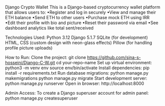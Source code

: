 Django Crypto Wallet
This is a Django-based cryptocurrency wallet platform that allows users to:
•Register and log in securely
•View and manage their ETH balance
•Send ETH to other users
•Purchase mock ETH using IRR
•Edit their profile with bio and picture
•Reset their password via email
•See dashboard analytics like total sent/received



Technologies Used:
Python 3.12
Django 5.1.7
SQLite (for development)
HTML, CSS (custom design with neon-glass effects)
Pillow (for handling profile picture uploads)



How to Run:
Clone the project:
git clone https://github.com/sina-s-hosseini/Django-C-W.git
cd your-repo-name
Set up virtual environment:
python3 -m venv env
source env/bin/activate
Install dependencies:
pip install -r requirements.txt
Run database migrations:
python manage.py makemigrations
python manage.py migrate
Start development server:
python manage.py runserver
Open in browser:
http://localhost:8000


Admin Access:
To create a Django superuser account for admin panel:
python manage.py createsuperuser
